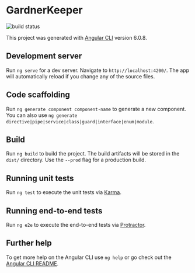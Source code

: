# GardnerKeeper
![build status](https://codebuild.us-east-1.amazonaws.com/badges?uuid=eyJlbmNyeXB0ZWREYXRhIjoiNW5jWFBUQWxyQ3hWbjR6cktOY1NnS1ZUbnpFMEhVMGVNa2FjTzJaR0FWelF2eHJyWkVBR2ZJWVZDWC9xRmNMUkpOTGx4OUNHeEFOS0NQZ0dtTnZ5enJjPSIsIml2UGFyYW1ldGVyU3BlYyI6InIzekZqVjNkZkx5cE9NY0wiLCJtYXRlcmlhbFNldFNlcmlhbCI6MX0%3D&branch=master)

This project was generated with [Angular CLI](https://github.com/angular/angular-cli) version 6.0.8.

## Development server

Run `ng serve` for a dev server. Navigate to `http://localhost:4200/`. The app will automatically reload if you change any of the source files.

## Code scaffolding

Run `ng generate component component-name` to generate a new component. You can also use `ng generate directive|pipe|service|class|guard|interface|enum|module`.

## Build

Run `ng build` to build the project. The build artifacts will be stored in the `dist/` directory. Use the `--prod` flag for a production build.

## Running unit tests

Run `ng test` to execute the unit tests via [Karma](https://karma-runner.github.io).

## Running end-to-end tests

Run `ng e2e` to execute the end-to-end tests via [Protractor](http://www.protractortest.org/).

## Further help

To get more help on the Angular CLI use `ng help` or go check out the [Angular CLI README](https://github.com/angular/angular-cli/blob/master/README.md).
